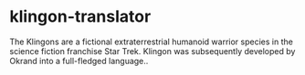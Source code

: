 # klingon-translator
 The Klingons are a fictional extraterrestrial humanoid warrior species in the science fiction franchise Star Trek. Klingon was subsequently developed by Okrand into a full-fledged language..
